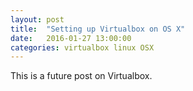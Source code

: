 ```yaml
---
layout: post
title:  "Setting up Virtualbox on OS X"
date:   2016-01-27 13:00:00
categories: virtualbox linux OSX
---
```


This is a future post on Virtualbox.